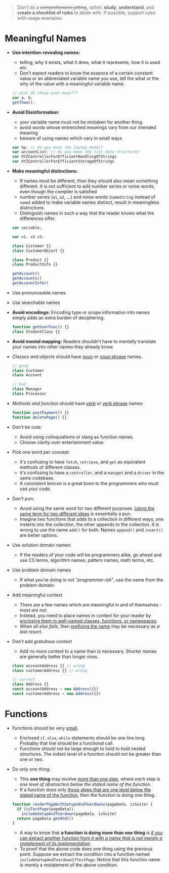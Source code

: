 > Don't do a <del>comprehensive jotting</del>, rather, **study**, **understand**, and **create a checklist of rules** to abide with. If possible, support rules with usage examples.

# Meaningful Names
- **Use intention-revealing names:**
  - telling, why it exists, what it does, what it represents, how it is used etc.
  - Don't expect readers to know the essence of a certain constant value or an abbreviated variable name you use, tell the what or the why of the value with a meaningful variable name.
  ```js
  // what do these even mean???
  var a, b;
  getThem();
  ```

- **Avoid Disinformation:**
  - your variable name must not be mistaken for another thing.
  - avoid words whose entrenched meanings vary from our intended meaning
  - beware of using names which vary in small ways
  ```js
  var hp; // do you mean the laptop model?
  var accountList; // do you mean the list data structure?
  var XYZControllerForEfficientHandlingOfStrings
  var XYZControllerForEfficientStorageOfStrings
  ```

- **Make meaningful distinctions:**
  - If names must be different, then they should also mean something different. It is not sufficient to add number series or noise words, even though the compiler is satisfied
  - number series (`a1`, `a2`, ...) and noise words (`nameString` instead of `name`) added to make variable names distinct, result in meaningless distinctions.
  - Distinguish names in such a way that the reader knows what the differences offer.
  ```js
  var variable;

  var v1, v2 v3;

  class Customer {}
  class CustomerObject {}

  class Product {}
  class ProductInfo {}

  getAccount()
  getAccounts()
  getAccountInfo()
  ```

- Use pronunceable names
- Use searchable names
- **Avoid encodings:** Encoding type or scope information into names simply adds an extra burden of deciphering.
  ```js
  function getUserFunc() {}
  class StudentClass {}
  ```
- **Avoid mental mapping:** Readers shouldn't have to mentally translate your names into other names they already know.

- *Classes and objects* should have <u>noun</u> or <u>noun phrase</u> names.
  ```js
  // good
  class Customer
  class Account

  // bad
  class Manager
  class Processor
  ```

- *Methods and function* should have <u>verb</u> or <u>verb phrase</u> names
  ```js
  function postPayment() {}
  function deletePage() {}
  ```

- Don't be cute:
  - Avoid using colloquialisms or slang as function names.
  - Choose clarity over entertainment value

- Pick one word per concept:
  - it's confusing to have `fetch`, `retrieve`, and `get` as equivalent methods of different classes.
  - it's confusing to have a `controller`, and a `managet` and a `driver` in the same codebase.
  - A consistent lexicon is a great boon to the programmers who must use your code.

- Don't pun:
  - Avoid using the same word for two different purposes. <u>Using the same term for two different ideas</u> is essentially a pun.
  - Imagine two functions that adds to a collection in different ways, one insterts into the collection, the other appends to the collection. It is wrong to use the name `add()` for both. Names `append()` and `insert()` are better options.

- Use solution domain names:
  - If the readers of your code will be programmers alike, go ahead and use CS terms, algorithm names, pattern names, math terms, etc.

- Use problem domain names
  - If what you're doing is not *"programmer-ish"*, use the name from the problem domain.

- Add meaningful context
  - There are a few names which are meaningful in and of themselves - *most are not*. 
  - Instead, you need to place names in context for your reader by <u>enclosing them in well-named classes, functions, or namespaces</u>.
  - *When all else fails*, then <u>prefixing the name</u> may be necessary as *a last resort*.

- Don't add gratuitous context
  - Add no more context to a name than is necessary. Shorter names are generally better than longer ones.
  ```js
  class accountAddress {} // wrong
  class customerAddress {} // wrong

  // correct
  class Address {}
  const accountAddress = new Address({})
  const customerAddress = new Address({})
  ```

# Functions
- Functions should be very <u>small</u>.
  - Enclosed `if`, `else`, `while` statements should be one line long. Probably that line should be a functional call.
  - Functions should not be large enough to hold to hold nested structures. The indent level of a function should not be greater than one or two.  

- Do only one thing:
  - This **one thing** may involve <u>more than one step</u>, where *each step is one level of abstraction below the stated name of the function*.
  - If a function does only <u>those steps that are one level below the stated name of the function</u>, then the function is doing one thing.
  ```js
  function renderPageWithSetupsAndTeardowns(pageData, isSuite) {
    if (isTestPage(pageData))
      includeSetupAndTeardown(pageData, isSuite)
    return pageData.getHtml()
  }
  ```
  - A way to know that **a function is doing more than one thing** is <u>if you can extract another function from it with *a name that is not merely a restatement of its implementation*</u>.
  - To proof that the above code does one thing using the previous point. Suppose we extract the condition into a function named `includeSetupAndTeardownIfTestPage`. Notice that this function name is merely a restatement of the above condition.

